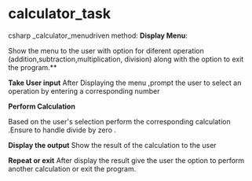 # calculator_task
csharp _calculator_menudriven method:
**Display Menu**:

Show the menu to the user with option for diferent operation (addition,subtraction,multiplication, division) along with the option to exit the program.**

**Take User input**
After Displaying the menu ,prompt the user to select an operation by entering a corresponding number 

**Perform Calculation**

Based on the user's selection perform the corresponding calculation .Ensure to handle divide by zero .

**Display the output**
Show the result of the calculation to the user

**Repeat or exit**
After display the result give the user the option to perform another calculation or exit the program.


